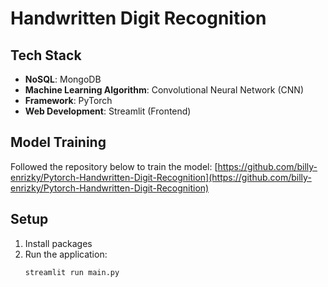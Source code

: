 # Handwritten Digit Recognition

## Tech Stack

- **NoSQL**: MongoDB
- **Machine Learning Algorithm**: Convolutional Neural Network (CNN)
- **Framework**: PyTorch
- **Web Development**: Streamlit (Frontend)

## Model Training

Followed the repository below to train the model:
[https://github.com/billy-enrizky/Pytorch-Handwritten-Digit-Recognition](https://github.com/billy-enrizky/Pytorch-Handwritten-Digit-Recognition)

## Setup

1. Install packages
2. Run the application:
    ```bash
    streamlit run main.py
    ```
